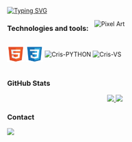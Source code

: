 [![Typing SVG](https://readme-typing-svg.demolab.com?font=Fira+Code&pause=1000&color=6793F7&width=435&lines=Hello%2C+everyone!+I'm+Kamus.;Welcome+to+my+Github+profile!+)](https://git.io/typing-svg)

<img src="https://steamuserimages-a.akamaihd.net/ugc/83716862578182283/8D6E50C5B11E1237B9E7234FB39570A921747F5F/?imw=5000&imh=5000&ima=fit&impolicy=Letterbox&imcolor=%23000000&letterbox=false" alt="Pixel Art" align="right" width="300">

### Technologies and tools:

<div style="display: inline_block"><br>
  <img align="center" alt="Cris-HTML" height="35" width="40" src="https://raw.githubusercontent.com/devicons/devicon/master/icons/html5/html5-original.svg">
  <img align="center" alt="Cris-CSS" height="35" width="40" src="https://raw.githubusercontent.com/devicons/devicon/master/icons/css3/css3-original.svg">
  <img align="center" alt="Cris-PYTHON" height="40" width="40" src="https://quantumzeitgeist.com/wp-content/uploads/pythoned.png">

  <img align="center" alt="Cris-VS" height="35" width="40" src="https://cdn.jsdelivr.net/gh/devicons/devicon/icons/vscode/vscode-original.svg">
</div><br>

### GitHub Stats

<div align="center" style="display: flex; justify-content: center;">
  <a href="https://github.com/K4muz">
    <img height="195px" src="https://github-readme-stats.vercel.app/api?username=K4muz&show_icons=true&theme=one_dark_pro&include_all_commits=true&count_private=true"/>
    <img height="195px" src= "https://github-readme-stats.vercel.app/api/top-langs/?username=K4muz&theme=one_dark_pro"/>
  </a>
</div>
    
### Contact

<div>  
  <a href="mailto:clara.contatokmz@gmail.com"><img src="https://img.shields.io/badge/-Gmail-%23333?style=for-the-badge&logo=gmail&logoColor=white" target="_blank"></a>
</div>
